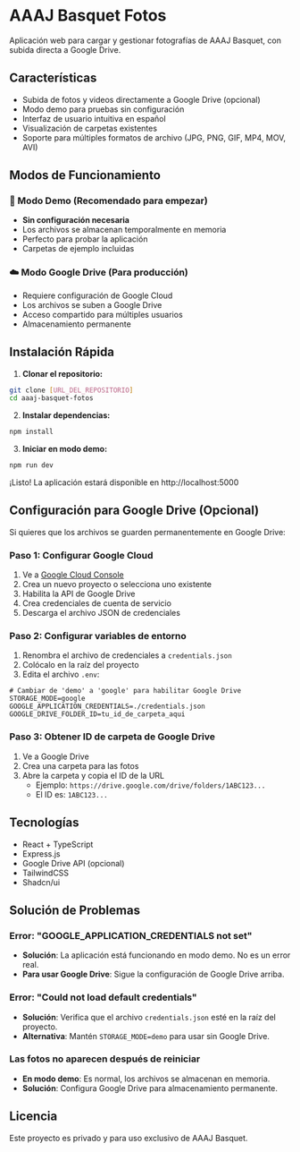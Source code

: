 # AAAJ Basquet Fotos

Aplicación web para cargar y gestionar fotografías de AAAJ Basquet, con subida directa a Google Drive.

## Características

- Subida de fotos y videos directamente a Google Drive (opcional)
- Modo demo para pruebas sin configuración
- Interfaz de usuario intuitiva en español
- Visualización de carpetas existentes
- Soporte para múltiples formatos de archivo (JPG, PNG, GIF, MP4, MOV, AVI)

## Modos de Funcionamiento

### 🚀 Modo Demo (Recomendado para empezar)
- **Sin configuración necesaria**
- Los archivos se almacenan temporalmente en memoria
- Perfecto para probar la aplicación
- Carpetas de ejemplo incluidas 

### ☁️ Modo Google Drive (Para producción)
- Requiere configuración de Google Cloud
- Los archivos se suben a Google Drive
- Acceso compartido para múltiples usuarios
- Almacenamiento permanente

## Instalación Rápida

1. **Clonar el repositorio:**
```bash
git clone [URL_DEL_REPOSITORIO]
cd aaaj-basquet-fotos
```

2. **Instalar dependencias:**
```bash
npm install
```

3. **Iniciar en modo demo:**
```bash
npm run dev
```

¡Listo! La aplicación estará disponible en http://localhost:5000

## Configuración para Google Drive (Opcional)

Si quieres que los archivos se guarden permanentemente en Google Drive:

### Paso 1: Configurar Google Cloud
1. Ve a [Google Cloud Console](https://console.cloud.google.com/)
2. Crea un nuevo proyecto o selecciona uno existente
3. Habilita la API de Google Drive
4. Crea credenciales de cuenta de servicio
5. Descarga el archivo JSON de credenciales

### Paso 2: Configurar variables de entorno
1. Renombra el archivo de credenciales a `credentials.json`
2. Colócalo en la raíz del proyecto
3. Edita el archivo `.env`:

```env
# Cambiar de 'demo' a 'google' para habilitar Google Drive
STORAGE_MODE=google
GOOGLE_APPLICATION_CREDENTIALS=./credentials.json
GOOGLE_DRIVE_FOLDER_ID=tu_id_de_carpeta_aqui
```

### Paso 3: Obtener ID de carpeta de Google Drive
1. Ve a Google Drive
2. Crea una carpeta para las fotos
3. Abre la carpeta y copia el ID de la URL
   - Ejemplo: `https://drive.google.com/drive/folders/1ABC123...`
   - El ID es: `1ABC123...`

## Tecnologías

- React + TypeScript
- Express.js
- Google Drive API (opcional)
- TailwindCSS
- Shadcn/ui

## Solución de Problemas

### Error: "GOOGLE_APPLICATION_CREDENTIALS not set"
- **Solución**: La aplicación está funcionando en modo demo. No es un error real.
- **Para usar Google Drive**: Sigue la configuración de Google Drive arriba.

### Error: "Could not load default credentials"
- **Solución**: Verifica que el archivo `credentials.json` esté en la raíz del proyecto.
- **Alternativa**: Mantén `STORAGE_MODE=demo` para usar sin Google Drive.

### Las fotos no aparecen después de reiniciar
- **En modo demo**: Es normal, los archivos se almacenan en memoria.
- **Solución**: Configura Google Drive para almacenamiento permanente.

## Licencia

Este proyecto es privado y para uso exclusivo de AAAJ Basquet.
